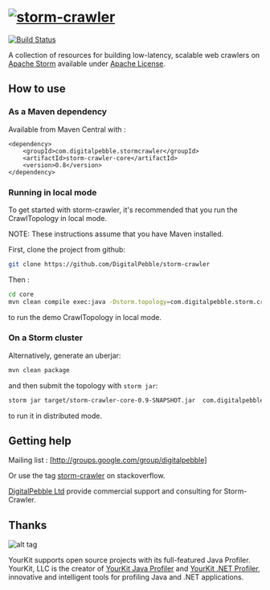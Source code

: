 [![storm-crawler](http://digitalpebble.com/storm-crawler/img/Logo-small.jpg)](http://digitalpebble.github.io/storm-crawler)
=============

[![Build Status](https://travis-ci.org/DigitalPebble/storm-crawler.svg?branch=master)](https://travis-ci.org/DigitalPebble/storm-crawler)

A collection of resources for building low-latency, scalable web crawlers on [Apache Storm](http://storm.apache.org/) available under [Apache License](http://www.apache.org/licenses/LICENSE-2.0).

## How to use
### As a Maven dependency
Available from Maven Central with : 

```
<dependency>
    <groupId>com.digitalpebble.stormcrawler</groupId>
    <artifactId>storm-crawler-core</artifactId>
    <version>0.8</version>
</dependency>
```
### Running in local mode
To get started with storm-crawler, it's recommended that you run the CrawlTopology in local mode.
 
NOTE: These instructions assume that you have Maven installed.

First, clone the project from github:
 
 ``` sh
 git clone https://github.com/DigitalPebble/storm-crawler
 ```
 
Then :
``` sh
cd core
mvn clean compile exec:java -Dstorm.topology=com.digitalpebble.storm.crawler.CrawlTopology -Dexec.args="-conf crawler-conf.yaml -local"
```
to run the demo CrawlTopology in local mode.

### On a Storm cluster
Alternatively, generate an uberjar:
``` sh
mvn clean package
```

and then submit the topology with `storm jar`:

``` sh
storm jar target/storm-crawler-core-0.9-SNAPSHOT.jar  com.digitalpebble.storm.crawler.CrawlTopology -conf crawler-conf.yaml
```

to run it in distributed mode.

## Getting help

Mailing list : [http://groups.google.com/group/digitalpebble]

Or use the tag [storm-crawler](http://stackoverflow.com/questions/tagged/storm-crawler) on stackoverflow. 

[DigitalPebble Ltd](http://digitalpebble.com) provide commercial support and consulting for Storm-Crawler.

## Thanks

![alt tag](https://www.yourkit.com/images/yklogo.png)

YourKit supports open source projects with its full-featured Java Profiler.
YourKit, LLC is the creator of <a href="https://www.yourkit.com/java/profiler/index.jsp">YourKit Java Profiler</a>
and <a href="https://www.yourkit.com/.net/profiler/index.jsp">YourKit .NET Profiler</a>,
innovative and intelligent tools for profiling Java and .NET applications.
